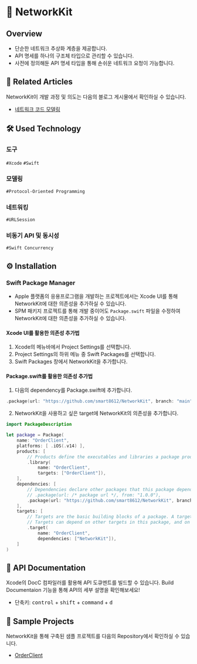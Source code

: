 # 📡 NetworkKit

## Overview
* 단순한 네트워크 추상화 계층을 제공합니다.
* API 명세를 하나의 구조체 타입으로 관리할 수 있습니다.
* 사전에 정의해둔 API 명세 타입을 통해 손쉬운 네트워크 요청이 가능합니다.

## 📰 Related Articles
NetworkKit이 개발 과정 및 의도는 다음의 블로그 게시물에서 확인하실 수 있습니다.
* [네트워크 코드 모델링](https://singularis7.tistory.com/93)

## 🛠️ Used Technology
### 도구
`#Xcode` `#Swift`

### 모델링
`#Protocol-Oriented Programming`

### 네트워킹
`#URLSession`

### 비동기 API 및 동시성
`#Swift Concurrency`

## ⚙️ Installation

### Swift Package Manager
* Apple 플랫폼의 응용프로그램을 개발하는 프로젝트에서는 Xcode UI를 통해 NetworkKit에 대한 의존성을 추가하실 수 있습니다. 
* SPM 패키지 프로젝트를 통해 개발 중이어도 `Package.swift` 파일을 수정하여 NetworkKit에 대한 의존성을 추가하실 수 있습니다. 

#### Xcode UI를 활용한 의존성 추가법
1. Xcode의 메뉴바에서 Project Settings를 선택합니다.
2. Project Settings의 하위 메뉴 중 Swift Packages를 선택합니다.
3. Swift Packages 창에서 NetworkKit을 추가합니다.

#### Package.swift를 활용한 의존성 추가법
1. 다음의 dependency를 Package.swift에 추가합니다.
```swift
.package(url: "https://github.com/smart8612/NetworkKit", branch: "main")
```
2. NetworkKit을 사용하고 싶은 target에 NetworkKit의 의존성을 추가합니다.
```swift
import PackageDescription

let package = Package(
    name: "OrderClient",
    platforms: [ .iOS(.v14) ],
    products: [
        // Products define the executables and libraries a package produces, and make them visible to other packages.
        .library(
            name: "OrderClient",
            targets: ["OrderClient"]),
    ],
    dependencies: [
        // Dependencies declare other packages that this package depends on.
        // .package(url: /* package url */, from: "1.0.0"),
        .package(url: "https://github.com/smart8612/NetworkKit", branch: "main")
    ],
    targets: [
        // Targets are the basic building blocks of a package. A target can define a module or a test suite.
        // Targets can depend on other targets in this package, and on products in packages this package depends on.
        .target(
            name: "OrderClient",
            dependencies: ["NetworkKit"]),
    ]
)
```

## 📖 API Documentation
Xcode의 DocC 컴파일러를 활용해 API 도큐멘트를 빌드할 수 있습니다.
Build Documentaion 기능을 통해 API의 세부 설명을 확인해보세요!
* 단축키: <kbd>control</kbd> + <kbd>shift</kbd> + <kbd>command</kbd> + <kbd>d</kbd>

## 🤼 Sample Projects
NetworkKit을 통해 구축된 샘플 프로젝트를 다음의 Repository에서 확인하실 수 있습니다.
* [OrderClient](https://github.com/smart8612/OrderClient)

